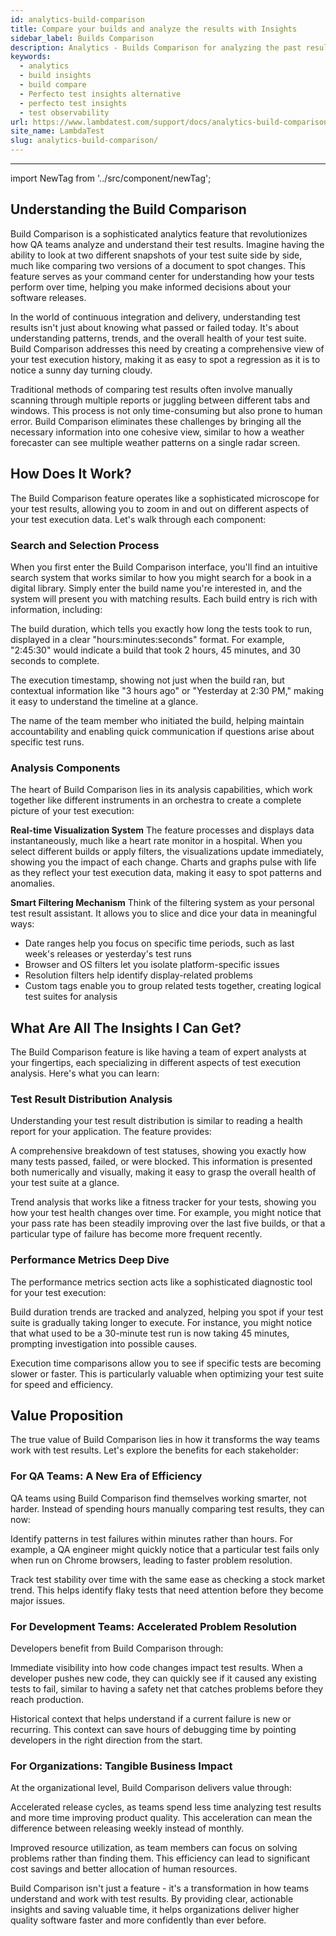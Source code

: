```yaml
---
id: analytics-build-comparison
title: Compare your builds and analyze the results with Insights
sidebar_label: Builds Comparison
description: Analytics - Builds Comparison for analyzing the past results with the latest test runs
keywords:
  - analytics
  - build insights
  - build compare
  - Perfecto test insights alternative 
  - perfecto test insights
  - test observability 
url: https://www.lambdatest.com/support/docs/analytics-build-comparison/
site_name: LambdaTest
slug: analytics-build-comparison/
---
```


<script type="application/ld+json"
      dangerouslySetInnerHTML={{ __html: JSON.stringify({
       "@context": "https://schema.org",
        "@type": "BreadcrumbList",
        "itemListElement": [{
          "@type": "ListItem",
          "position": 1,
          "name": "Home",
          "item": "https://www.lambdatest.com"
        },{
          "@type": "ListItem",
          "position": 2,
          "name": "Support",
          "item": "https://www.lambdatest.com/support/docs/"
        },{
          "@type": "ListItem",
          "position": 3,
          "name": "Linear App Integration",
          "item": "https://www.lambdatest.com/support/docs/analytics-build-comparison/"
        }]
      })
    }}
></script>

---
import NewTag from '../src/component/newTag';


## Understanding the Build Comparison 

Build Comparison is a sophisticated analytics feature that revolutionizes how QA teams analyze and understand their test results. Imagine having the ability to look at two different snapshots of your test suite side by side, much like comparing two versions of a document to spot changes. This feature serves as your command center for understanding how your tests perform over time, helping you make informed decisions about your software releases.

In the world of continuous integration and delivery, understanding test results isn't just about knowing what passed or failed today. It's about understanding patterns, trends, and the overall health of your test suite. Build Comparison addresses this need by creating a comprehensive view of your test execution history, making it as easy to spot a regression as it is to notice a sunny day turning cloudy.

Traditional methods of comparing test results often involve manually scanning through multiple reports or juggling between different tabs and windows. This process is not only time-consuming but also prone to human error. Build Comparison eliminates these challenges by bringing all the necessary information into one cohesive view, similar to how a weather forecaster can see multiple weather patterns on a single radar screen.

## How Does It Work?

The Build Comparison feature operates like a sophisticated microscope for your test results, allowing you to zoom in and out on different aspects of your test execution data. Let's walk through each component:

### Search and Selection Process
When you first enter the Build Comparison interface, you'll find an intuitive search system that works similar to how you might search for a book in a digital library. Simply enter the build name you're interested in, and the system will present you with matching results. Each build entry is rich with information, including:

The build duration, which tells you exactly how long the tests took to run, displayed in a clear "hours:minutes:seconds" format. For example, "2:45:30" would indicate a build that took 2 hours, 45 minutes, and 30 seconds to complete.

The execution timestamp, showing not just when the build ran, but contextual information like "3 hours ago" or "Yesterday at 2:30 PM," making it easy to understand the timeline at a glance.

The name of the team member who initiated the build, helping maintain accountability and enabling quick communication if questions arise about specific test runs.

### Analysis Components
The heart of Build Comparison lies in its analysis capabilities, which work together like different instruments in an orchestra to create a complete picture of your test execution:

**Real-time Visualization System**
The feature processes and displays data instantaneously, much like a heart rate monitor in a hospital. When you select different builds or apply filters, the visualizations update immediately, showing you the impact of each change. Charts and graphs pulse with life as they reflect your test execution data, making it easy to spot patterns and anomalies.

**Smart Filtering Mechanism**
Think of the filtering system as your personal test result assistant. It allows you to slice and dice your data in meaningful ways:
- Date ranges help you focus on specific time periods, such as last week's releases or yesterday's test runs
- Browser and OS filters let you isolate platform-specific issues
- Resolution filters help identify display-related problems
- Custom tags enable you to group related tests together, creating logical test suites for analysis

## What Are All The Insights I Can Get?

The Build Comparison feature is like having a team of expert analysts at your fingertips, each specializing in different aspects of test execution analysis. Here's what you can learn:

### Test Result Distribution Analysis
Understanding your test result distribution is similar to reading a health report for your application. The feature provides:

A comprehensive breakdown of test statuses, showing you exactly how many tests passed, failed, or were blocked. This information is presented both numerically and visually, making it easy to grasp the overall health of your test suite at a glance.

Trend analysis that works like a fitness tracker for your tests, showing you how your test health changes over time. For example, you might notice that your pass rate has been steadily improving over the last five builds, or that a particular type of failure has become more frequent recently.

### Performance Metrics Deep Dive
The performance metrics section acts like a sophisticated diagnostic tool for your test execution:

Build duration trends are tracked and analyzed, helping you spot if your test suite is gradually taking longer to execute. For instance, you might notice that what used to be a 30-minute test run is now taking 45 minutes, prompting investigation into possible causes.

Execution time comparisons allow you to see if specific tests are becoming slower or faster. This is particularly valuable when optimizing your test suite for speed and efficiency.

## Value Proposition

The true value of Build Comparison lies in how it transforms the way teams work with test results. Let's explore the benefits for each stakeholder:

### For QA Teams: A New Era of Efficiency
QA teams using Build Comparison find themselves working smarter, not harder. Instead of spending hours manually comparing test results, they can now:

Identify patterns in test failures within minutes rather than hours. For example, a QA engineer might quickly notice that a particular test fails only when run on Chrome browsers, leading to faster problem resolution.

Track test stability over time with the same ease as checking a stock market trend. This helps identify flaky tests that need attention before they become major issues.

### For Development Teams: Accelerated Problem Resolution
Developers benefit from Build Comparison through:

Immediate visibility into how code changes impact test results. When a developer pushes new code, they can quickly see if it caused any existing tests to fail, similar to having a safety net that catches problems before they reach production.

Historical context that helps understand if a current failure is new or recurring. This context can save hours of debugging time by pointing developers in the right direction from the start.

### For Organizations: Tangible Business Impact
At the organizational level, Build Comparison delivers value through:

Accelerated release cycles, as teams spend less time analyzing test results and more time improving product quality. This acceleration can mean the difference between releasing weekly instead of monthly.

Improved resource utilization, as team members can focus on solving problems rather than finding them. This efficiency can lead to significant cost savings and better allocation of human resources.

Build Comparison isn't just a feature - it's a transformation in how teams understand and work with test results. By providing clear, actionable insights and saving valuable time, it helps organizations deliver higher quality software faster and more confidently than ever before.

